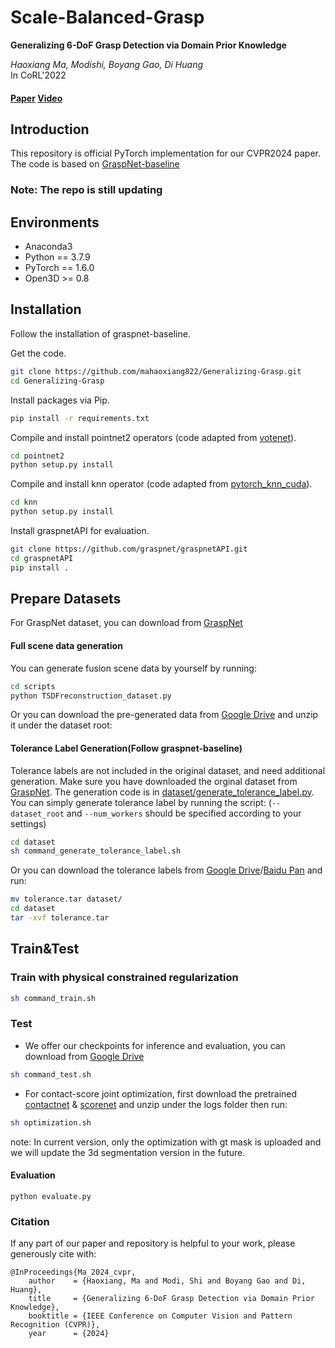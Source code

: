 # Scale-Balanced-Grasp

**Generalizing 6-DoF Grasp Detection via Domain Prior Knowledge**<br>

_Haoxiang Ma, Modishi, Boyang Gao, Di Huang_<br>
In CoRL'2022
#### [Paper](https://openaccess.thecvf.com/content/CVPR2024/papers/Ma_Generalizing_6-DoF_Grasp_Detection_via_Domain_Prior_Knowledge_CVPR_2024_paper.pdf) [Video](https://www.youtube.com/watch?v=RzTXFcZURiU&t=14s)

## Introduction
This repository is official PyTorch implementation for our CVPR2024 paper.
The code is based on [GraspNet-baseline](https://github.com/graspnet/graspnet-baseline)

### Note: The repo is still updating

## Environments
- Anaconda3
- Python == 3.7.9
- PyTorch == 1.6.0
- Open3D >= 0.8

## Installation
Follow the installation of graspnet-baseline.

Get the code.
```bash
git clone https://github.com/mahaoxiang822/Generalizing-Grasp.git
cd Generalizing-Grasp
```
Install packages via Pip.
```bash
pip install -r requirements.txt
```
Compile and install pointnet2 operators (code adapted from [votenet](https://github.com/facebookresearch/votenet)).
```bash
cd pointnet2
python setup.py install
```
Compile and install knn operator (code adapted from [pytorch_knn_cuda](https://github.com/chrischoy/pytorch_knn_cuda)).
```bash
cd knn
python setup.py install
```
Install graspnetAPI for evaluation.
```bash
git clone https://github.com/graspnet/graspnetAPI.git
cd graspnetAPI
pip install .
```


## Prepare Datasets
For GraspNet dataset, you can download from [GraspNet](https://graspnet.net)

#### Full scene data generation
You can generate fusion scene data by yourself by running:
```bash
cd scripts
python TSDFreconstruction_dataset.py
```
Or you can download the pre-generated data from [Google Drive](https://drive.google.com/file/d/12YODD0ZUu6XTudU1fZBhVtAmIpMZk8xQ/view?usp=sharing) and unzip it under the dataset root:


#### Tolerance Label Generation(Follow graspnet-baseline)
Tolerance labels are not included in the original dataset, and need additional generation. Make sure you have downloaded the orginal dataset from [GraspNet](https://graspnet.net/). The generation code is in [dataset/generate_tolerance_label.py](../Scale-Balanced-Grasp/dataset/generate_tolerance_label.py). You can simply generate tolerance label by running the script: (`--dataset_root` and `--num_workers` should be specified according to your settings)
```bash
cd dataset
sh command_generate_tolerance_label.sh
```

Or you can download the tolerance labels from [Google Drive](https://drive.google.com/file/d/1DcjGGhZIJsxd61719N0iWA7L6vNEK0ci/view?usp=sharing)/[Baidu Pan](https://pan.baidu.com/s/1HN29P-csHavJF-R_wec6SQ) and run:
```bash
mv tolerance.tar dataset/
cd dataset
tar -xvf tolerance.tar
```

## Train&Test

### Train with physical constrained regularization

```bash
sh command_train.sh
```

### Test
 - We offer our checkpoints for inference and evaluation, you can download from [Google Drive](https://drive.google.com/file/d/1WJj54l7MxFO1kgXoXA9tF6FCfB2okKr3/view?usp=sharing)
```bash
sh command_test.sh
```

- For contact-score joint optimization, first download the pretrained [contactnet](https://drive.google.com/file/d/1yMZ5rgloo0xbYvuR46t3sSKMvaVpOavx/view?usp=sharing) & [scorenet](https://drive.google.com/file/d/1didqsuweIbWb6UhL15IMhs2HrDhvC3EQ/view?usp=sharing) and unzip under the logs folder
then run:
```bash
sh optimization.sh
```
note: In current version, only the optimization with gt mask is uploaded and we will update the 3d segmentation version in the future.

#### Evaluation

```
python evaluate.py
```


### Citation
If any part of our paper and repository is helpful to your work, please generously cite with:
```
@InProceedings{Ma_2024_cvpr,
    author    = {Haoxiang, Ma and Modi, Shi and Boyang Gao and Di, Huang},
    title     = {Generalizing 6-DoF Grasp Detection via Domain Prior Knowledge},
    booktitle = {IEEE Conference on Computer Vision and Pattern Recognition (CVPR)},
    year      = {2024}
```